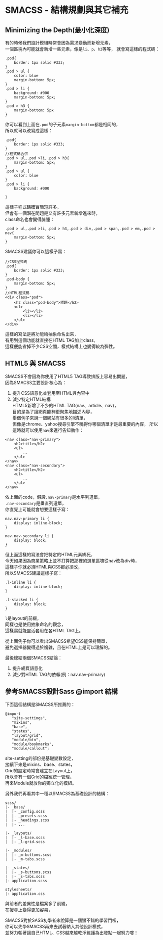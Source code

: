 # SMACSS -  結構規劃與其它補充 

## Minimizing the Depth(最小化深度)  
有的時候我們設計模組時常會因為需求變動而新增元素，  
一個區塊內可能就會新增一些元素，像是`li`、`p`、`h2`等等， 
就會寫這樣的程式碼：
```
.pod{
    border: 1px solid #333;
}
.pod > ul {
	color: blue
    margin-bottom: 5px;
}
.pod > li {
	background: #000
    margin-bottom: 5px;
}
.pod > h3 {
	margin-bottom: 5px
}
```  
你可以看到上面在`.pod`的子元素`margin-bottom`都是相同的，  
所以就可以改寫成這樣：  
```
.pod{
    border: 1px solid #333;
}
//程式碼合併
.pod > ul,.pod >li,.pod > h3{
	margin-bottom: 5px;
}
.pod > ul {
	color: blue
}
.pod > li {
	background: #000
    
}
```
這樣子程式碼確實簡短許多，  
但會有一個潛在問題是又有許多元素新增進來時，  
class命名也會變得臃腫：  
```
.pod > ul,.pod >li,.pod > h3,.pod > div,.pod > span,.pod > em,.pod > nav{
	margin-bottom: 5px;
}
```
SMACSS建議你可以這樣子寫：  
```
//CSS程式碼
.pod{
    border: 1px solid #333;
}
.pod-body {
    margin-bottom: 5px;
}
//HTML程式碼
<div class="pod">
	<h2 class="pod-body">標題</h2>
	<ul>
		<li></li>
		<li></li>
	</ul>
</div>
```  
這樣的寫法是將功能給抽象命名出來，  
有用到這個功能就直接在HTML TAG加上class，  
這樣便能省掉不少CSS空間，樣式結構上也變得較為彈性。  

## HTML5 與 SMACSS  
SMACSS不會因為你使用了HTML5 TAG導致排版上容易出問題，  
因為SMACSS主要設計核心為：  
1. 提升CSS語意化並套用至HTML與內容中
2. 減少特定HTML結構  
HTML5新增了不少的HTML TAG(nav、article、nav)，  
目的是為了讓網頁能夠更聚焦地描述內容，  
舉個例子來說一個網站有很多的li清單，  
但像是chrome、yahoo搜尋引擎不曉得你哪個清單才是最重要的內容， 
所以這時就可以使用`nav`來進行告知動作：  
```
<nav class="nav-primary">
	<h2>title</h2>
	<ul>
		..
	</ul>
</nav>
<nav class="nav-secondary">
	<h2>title</h2>
	<ul>
		..
	</ul>
</nav>

```
依上面的code，假設`.nav-primary`是水平列選單，  
`.nav-secondary`是垂直列選單，  
你直覺上可能就會想要這樣子寫：  
```
nav.nav-primary li { 
    display: inline-block; 
}

nav.nav-secondary li {
    display: block;
}
```  
但上面這樣的寫法會把特定的HTML元素綁死，  
今天如果因為商業策略上並不打算把那裡的選單區塊從nav改為div時，  
這樣子你就必須HTML與CSS都必須改，  
所以SMACSS建議這樣子寫：  
```
.l-inline li { 
    display: inline-block;
}

.l-stacked li {
    display: block;
}
```  
`l`是layout的前綴，  
同樣也是使用抽象命名的觀念，  
這樣寫就能靈活套用在各HTML TAG上。  

從上面例子你可以看出SMACSS希望CSS能保持簡單，  
避免選擇器變得過於複雜，且在HTML上是可以理解的。  

最後總結兩個SMACSS結論：  
1. 提升網頁語意化  
2. 減少對HTML TAG的依賴(例：nav.nav-primary)    

## 參考SMACSS設計Sass @import 結構  
下面這個結構是SMACSS所推薦的：  
```
@import
   "site-settings",
   "mixins",
   "base",
   "states",
   "layout/grid",
   "module/btn",
   "module/bookmarks",
   "module/callout";
```
site-setting的部份是基礎變數設定，  
接續下來是mixins、base、states，  
Grid的設定時常會建立在Layout上，  
所以會有一個Grid的檔案統一管理，  
再來Module就放你的獨立化的模組。  

另外我們再看其中一種以SMACSS為基礎設計的結構：  
```
scss/
|- _base/
|  |- _config.scss
|  |- _presets.scss
|  |- _headings.scss
|  |- ...
 
|- _layouts/
|  |- _l-base.scss
|  |- _l-grid.scss
 
|- _modules/
|  |- _m-buttons.scss
|  |- _m-tabs.scss
 
|- _states/
|  |- _s-buttons.scss
|  |- _s-tabs.scss
|- application.scss
 
stylesheets/
|- application.css
```  
與前者的差異性是檔案多了前綴，  
在搜尋上變得更加容易，  

SMACSS對於SASS初學者來說算是一個蠻不錯的學習門檻，   
你可以先學SMACSS再來去試著納入其他設計模式，  
並努力朝著讓自己HTML、CSS越來越乾淨維護為出發點一起努力嘍！
